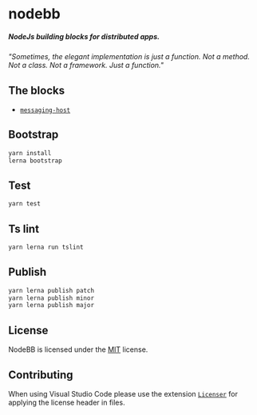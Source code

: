 # nodebb

##### NodeJs building blocks for distributed apps.

_"Sometimes, the elegant implementation is just a function. Not a method. Not a class. Not a framework. Just a function."_

## The blocks

- [`messaging-host`](./packages/messaging-host#readme)

## Bootstrap

```javascript
yarn install
lerna bootstrap
```

## Test

```javascript
yarn test
```

## Ts lint

```javascript
yarn lerna run tslint
```

## Publish

```javascript
yarn lerna publish patch
yarn lerna publish minor
yarn lerna publish major
```

## License

NodeBB is licensed under the [MIT](LICENSE) license.

## Contributing

When using Visual Studio Code please use the extension [`Licenser`](https://marketplace.visualstudio.com/items?itemName=ymotongpoo.licenser) for applying the license header in files.
